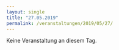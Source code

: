 ```yaml
---
layout: single
title: "27.05.2019"
permalink: /veranstaltungen/2019/05/27/
---
```


Keine Veranstaltung an diesem Tag.
